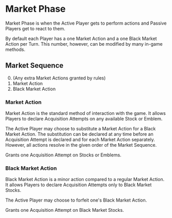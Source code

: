 # Market Phase

Market Phase is when the Active Player gets to perform actions and Passive Players get to react to them.

By default each Player has a one Market Action and a one Black Market Action per Turn. This number, however, can be modified by many in-game methods.

## Market Sequence

0. (Any extra Market Actions granted by rules)
1. Market Action
2. Black Market Action

### Market Action

Market Action is the standard method of interaction with the game. It allows Players to declare Acquisition Attempts on any available Stock or Emblem.

The Active Player may choose to substitute a Market Action for a Black Market Action. The substitution can be declared at any time before an Acquisition Attempt is declared and for each Market Action separately. However, all actions resolve in the given order of the Market Sequence.

Grants one Acquisition Attempt on Stocks or Emblems.

### Black Market Action

Black Market Action is a minor action compared to a regular Market Action. It allows Players to declare Acquisition Attempts only to Black Market Stocks.

The Active Player may choose to forfeit one's Black Market Action.

Grants one Acquisition Attempt on Black Market Stocks.
